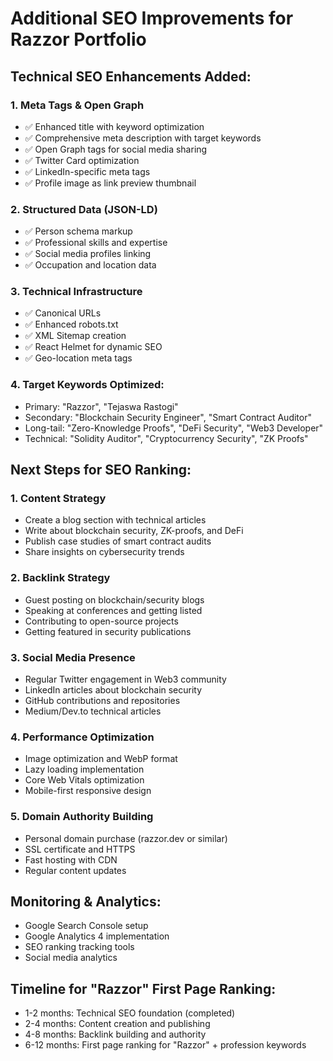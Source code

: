 # Additional SEO Improvements for Razzor Portfolio

## Technical SEO Enhancements Added:

### 1. Meta Tags & Open Graph
- ✅ Enhanced title with keyword optimization
- ✅ Comprehensive meta description with target keywords
- ✅ Open Graph tags for social media sharing
- ✅ Twitter Card optimization
- ✅ LinkedIn-specific meta tags
- ✅ Profile image as link preview thumbnail

### 2. Structured Data (JSON-LD)
- ✅ Person schema markup
- ✅ Professional skills and expertise
- ✅ Social media profiles linking
- ✅ Occupation and location data

### 3. Technical Infrastructure
- ✅ Canonical URLs
- ✅ Enhanced robots.txt
- ✅ XML Sitemap creation
- ✅ React Helmet for dynamic SEO
- ✅ Geo-location meta tags

### 4. Target Keywords Optimized:
- Primary: "Razzor", "Tejaswa Rastogi"
- Secondary: "Blockchain Security Engineer", "Smart Contract Auditor"
- Long-tail: "Zero-Knowledge Proofs", "DeFi Security", "Web3 Developer"
- Technical: "Solidity Auditor", "Cryptocurrency Security", "ZK Proofs"

## Next Steps for SEO Ranking:

### 1. Content Strategy
- Create a blog section with technical articles
- Write about blockchain security, ZK-proofs, and DeFi
- Publish case studies of smart contract audits
- Share insights on cybersecurity trends

### 2. Backlink Strategy
- Guest posting on blockchain/security blogs
- Speaking at conferences and getting listed
- Contributing to open-source projects
- Getting featured in security publications

### 3. Social Media Presence
- Regular Twitter engagement in Web3 community
- LinkedIn articles about blockchain security
- GitHub contributions and repositories
- Medium/Dev.to technical articles

### 4. Performance Optimization
- Image optimization and WebP format
- Lazy loading implementation
- Core Web Vitals optimization
- Mobile-first responsive design

### 5. Domain Authority Building
- Personal domain purchase (razzor.dev or similar)
- SSL certificate and HTTPS
- Fast hosting with CDN
- Regular content updates

## Monitoring & Analytics:
- Google Search Console setup
- Google Analytics 4 implementation
- SEO ranking tracking tools
- Social media analytics

## Timeline for "Razzor" First Page Ranking:
- 1-2 months: Technical SEO foundation (completed)
- 2-4 months: Content creation and publishing
- 4-8 months: Backlink building and authority
- 6-12 months: First page ranking for "Razzor" + profession keywords
